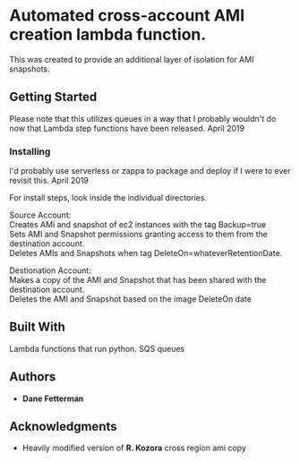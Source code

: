 # Automated cross-account AMI creation lambda function.

This was created to provide an additional layer of isolation for AMI snapshots.

## Getting Started

Please note that this utilizes queues in a way that I probably wouldn't do now that Lambda step functions have been released. April 2019

### Installing

I'd probably use serverless or zappa to package and deploy if I were to ever revisit this. April 2019

For install steps, look inside the individual directories.

Source Account:<br />
Creates AMi and snapshot of ec2 instances with the tag Backup=true <br />
Sets AMI and Snapshot permissions granting access to them from the destination account. <br />
Deletes AMIs and Snapshots when tag DeleteOn=whateverRetentionDate. <br />

Destionation Account: <br />
Makes a copy of the AMI and Snapshot that has been shared with the destination account. <br />
Deletes the AMI and Snapshot based on the image DeleteOn date <br />

## Built With

Lambda functions that run python. SQS queues

## Authors

- **Dane Fetterman**

## Acknowledgments

- Heavily modified version of **R. Kozora** cross region ami copy

